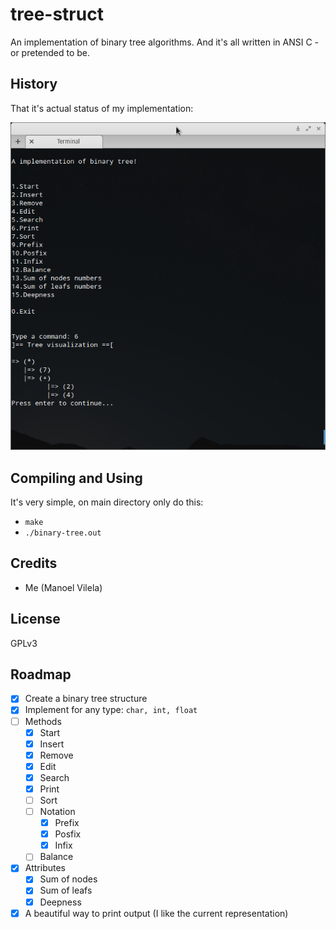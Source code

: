 # tree-struct

An implementation of binary tree algorithms. And it's all written in ANSI C - or pretended to be.

## History

That it's actual status of my implementation: 

![binary-tree](binary-tree.png)

## Compiling and Using

It's very simple, on main directory only do this:
  * `make`
  * `./binary-tree.out`

## Credits

  * Me (Manoel Vilela)

## License

GPLv3

## Roadmap
  - [X] Create a binary tree structure
  - [X] Implement for any type: `char, int, float`
  - [ ] Methods
    - [X] Start 
    - [X] Insert 
    - [X] Remove      
    - [X] Edit 
    - [X] Search 
    - [X] Print 
    - [ ] Sort
    - [ ] Notation
      - [X] Prefix
      - [X] Posfix
      - [X] Infix
    - [ ] Balance
  - [X] Attributes
    - [X] Sum of nodes
    - [X] Sum of leafs
    - [X] Deepness
  - [X] A beautiful way to print output (I like the current representation)